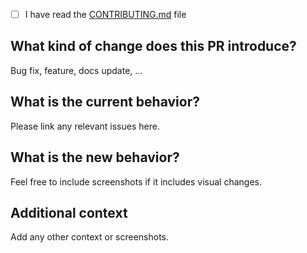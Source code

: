 - [ ] I have read the [CONTRIBUTING.md](https://github.com/supabase/supabase/blob/master/CONTRIBUTING.md) file

## What kind of change does this PR introduce?

Bug fix, feature, docs update, ...

## What is the current behavior?

Please link any relevant issues here.

## What is the new behavior?

Feel free to include screenshots if it includes visual changes.

## Additional context

Add any other context or screenshots.

